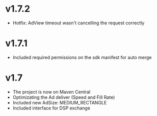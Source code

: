 v1.7.2
===

* Hotfix: AdView timeout wasn't cancelling the request correctly

v1.7.1
===

* Included required permissions on the sdk manifest for auto merge


v1.7
===

* The project is now on Maven Central
* Optimizating the Ad deliver (Speed and Fill Rate)
* Included new AdSize: MEDIUM_RECTANGLE
* Included interface for DSP exchange

